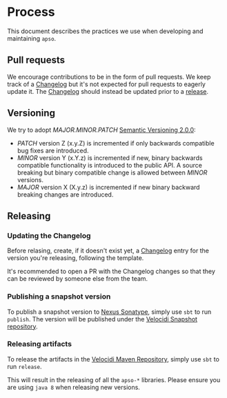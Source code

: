 # Process

This document describes the practices we use when developing and maintaining `apso`.

## Pull requests

We encourage contributions to be in the form of pull requests. We keep track of a [Changelog](CHANGELOG.md) but it's not
expected for pull requests to eagerly update it. The [Changelog](CHANGELOG.md) should instead be updated prior to a
[release](PROCESS.md#releasing).

## Versioning

We try to adopt _MAJOR.MINOR.PATCH_ [Semantic Versioning 2.0.0](https://semver.org/):

* _PATCH_ version Z (x.y.Z) is incremented if only backwards compatible bug fixes are introduced.
* _MINOR_ version Y (x.Y.z) is incremented if new, binary backwards compatible functionality is introduced to the public
  API. A source breaking but binary compatible change is allowed between _MINOR_ versions.
* _MAJOR_ version X (X.y.z) is incremented if new binary backward breaking changes are introduced.

## Releasing

### Updating the Changelog

Before relasing, create, if it doesn't exist yet, a [Changelog](CHANGELOG.md) entry for the version you're releasing, 
following the template.

It's recommended to open a PR with the Changelog changes so that they can be reviewed by someone else from the team.

### Publishing a snapshot version

To publish a snapshot version to [Nexus Sonatype](https://oss.sonatype.org), simply use `sbt` to run `publish`. The 
version will be published under the [Velocidi Snapshot repository](https://oss.sonatype.org/content/repositories/snapshots/com/velocidi/). 

### Releasing artifacts

To release the artifacts in the [Velocidi Maven Repository](https://repo1.maven.org/maven2/com/velocidi/), simply use
`sbt` to run `release`. 

This will result in the releasing of all the `apso-*` libraries. Please ensure you are using `java 8` when releasing
new versions.
